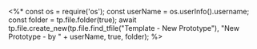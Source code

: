 <%*
const os = require('os');
const userName = os.userInfo().username;
const folder = tp.file.folder(true);
await tp.file.create_new(tp.file.find_tfile("Template - New Prototype"), "New Prototype - by " + userName, true, folder);
%>